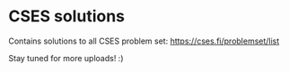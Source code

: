 # CSES solutions

Contains solutions to all CSES problem set: https://cses.fi/problemset/list

Stay tuned for more uploads! :)
